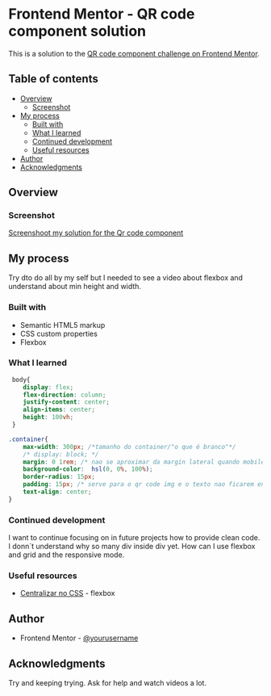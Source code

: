 # Frontend Mentor - QR code component solution

This is a solution to the [QR code component challenge on Frontend Mentor](https://www.frontendmentor.io/challenges/qr-code-component-iux_sIO_H).

## Table of contents

- [Overview](#overview)
  - [Screenshot](#screenshot)
- [My process](#my-process)
  - [Built with](#built-with)
  - [What I learned](#what-i-learned)
  - [Continued development](#continued-development)
  - [Useful resources](#useful-resources)
- [Author](#author)
- [Acknowledgments](#acknowledgments)


## Overview

### Screenshot

[Screenshoot my solution for the Qr code component](./images/qr-code.png)


## My process

Try dto do all by my self but I needed to see a video about flexbox and understand about min height and width.

### Built with

- Semantic HTML5 markup
- CSS custom properties
- Flexbox

### What I learned


```css
 body{
    display: flex;
    flex-direction: column;
    justify-content: center;
    align-items: center;
    height: 100vh;
 }

.container{
    max-width: 300px; /*tamanho do container/"o que é branco"*/
    /* display: block; */
    margin: 0 1rem; /* nao se aproximar da margin lateral quando mobile */
    background-color:  hsl(0, 0%, 100%); 
    border-radius: 15px;
    padding: 15px; /* serve para o qr code img e o texto nao ficarem encostados direto na bosrda do container (branco) */
    text-align: center; 
}
```

### Continued development

I want to continue focusing on in future projects how to provide clean code.  I donn´t understand why so many div inside div yet. How can I use flexbox and grid and the responsive mode.


### Useful resources

- [Centralizar no CSS](https://www.youtube.com/watch?v=Cu-HP-gvggg) - flexbox

## Author

- Frontend Mentor - [@yourusername](https://www.frontendmentor.io/profile/Pricbnll)

## Acknowledgments

Try and keeping trying. Ask for help and watch videos a lot.
